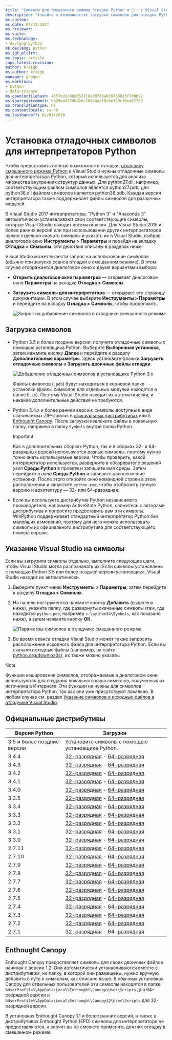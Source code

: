 ```yaml
---
title: "Символы для смешанного режима отладки Python и C++ в Visual Studio | Документы Майкрософт"
description: "Узнайте о возможностях загрузки символов для отладки Python и отладки в смешанном режиме C++ в Visual Studio."
ms.custom: 
ms.date: 07/12/2017
ms.reviewer: 
ms.suite: 
ms.technology:
- devlang-python
ms.devlang: python
ms.tgt_pltfrm: 
ms.topic: article
caps.latest.revision: 
author: kraigb
ms.author: kraigb
manager: ghogen
ms.workload:
- python
- data-science
ms.openlocfilehash: 4657ed1c06605311dad0788a016760815f700b92
ms.sourcegitcommit: ba29e4d37db92ec784d4acf9c6e120cf0ea677e9
ms.translationtype: HT
ms.contentlocale: ru-RU
ms.lasthandoff: 02/01/2018
---
```

# <a name="installing-debugging-symbols-for-python-interpreters"></a>Установка отладочных символов для интерпретаторов Python

Чтобы предоставить полные возможности отладки, [отладчику смешанного режима Python](debugging-mixed-mode-c-cpp-python-in-visual-studio.md) в Visual Studio нужны отладочные символы для интерпретатора Python, который используется для анализа множества внутренних структур данных. Для python27.dll, например, соответствующим файлом символов является python27.pdb; для python36.dll файлом символов является python36.pdb. Каждая версия интерпретатора также поддерживает файлы символов для различных модулей.

В Visual Studio 2017 интерпретаторы, "Python 3" и "Anaconda 3" автоматически устанавливают свои соответствующие символы, которые Visual Studio находит автоматически. Для Visual Studio 2015 и более ранних версий или при использовании других интерпретаторов нужно отдельно скачать символы и указать их в Visual Studio, выбрав диалоговое окно **Инструменты > Параметры** и перейдя на вкладку **Отладка > Символы**. Эти действия описаны в разделах ниже.

Visual Studio может вывести запрос на использование символов (обычно при запуске сеанса отладки в смешанном режиме). В этом случае отображается диалоговое окно с двумя вариантами выбора:

- **Открыть диалоговое окно параметров** — открывает диалоговое окно **Параметры** на вкладке **Отладка > Символы**.
- **Загрузить символы для интерпретатора** — открывает эту страницу документации. В этом случае выберите **Инструменты > Параметры** и перейдите на вкладку **Отладка > Символы**, чтобы продолжить.

    ![Запрос на добавление символов в отладчике смешанного режима](media/mixed-mode-debugging-symbols-required.png)

## <a name="downloading-symbols"></a>Загрузка символов

- Python 3.5 и более поздние версии: получите отладочные символы с помощью установщика Python. Выберите **Выборочная установка**, затем нажмите кнопку **Далее** и перейдите к разделу **Дополнительные параметры**. Здесь установите флажки **Загрузить отладочные символы** и **Загрузить двоичные файлы отладки**.

    ![Добавление отладочных символов в установщике Python 3.x](media/mixed-mode-debugging-symbols-installer35.png)

    Файлы символов (`.pdb`) будут находиться в корневой папке установки (файлы символов для отдельных модулей находятся в папке `DLLs`). Поэтому Visual Studio находит их автоматически, и никакие дополнительные действия не требуются.

- Python 3.4.x и более ранние версии: символы доступны в виде скачиваемых ZIP-файлов в [официальных дистрибутивах](#official-distributions) или в [Enthought Canopy](#enthought-canopy). После загрузки извлеките файлы в локальную папку, например в папку `Symbols` внутри папки Python.

    > [!Important]
    > Как в дополнительных сборках Python, так и в сборках 32- и 64-разрядных версий используются разные символы, поэтому нужно точно знать используемые версии. Чтобы проверить, какой интерпретатор используется, разверните в обозревателе решений *узел* **Среды Python** в проекте и запишите имя среды. Затем перейдите в *окно* **Среды Python** и запишите расположение установки. После этого откройте окно командной строки в этом расположении и запустите `python.exe`, чтобы отобразить точную версию и архитектуру — 32- или 64-разрядная.

- Если вы используете дистрибутив Python независимого производителя, например ActiveState Python, свяжитесь с авторами дистрибутива и попросите предоставить вам эти символы. WinPython поддерживает стандартный интерпретатор Python без малейших изменений, поэтому для него можно использовать символы из официального дистрибутива для соответствующего номера версии.

## <a name="pointing-visual-studio-to-the-symbols"></a>Указание Visual Studio на символы

Если вы загрузили символы отдельно, выполните следующие шаги, чтобы Visual Studio могла распознавать их. Если символы установлены с помощью Python 3.5 или более поздней версии установщика, Visual Studio находит их автоматически.

1. Выберите пункт меню **Инструменты > Параметры**, затем перейдите к разделу **Отладка > Символы**.
    
1. На панели инструментов нажмите кнопку **Добавить** (выделена ниже), укажите папку, где развернуты скачанные символы (там, где находится `python.pdb`, например `c:\python34\Symbols`, как показано ниже), а затем нажмите кнопку **ОК**. 

    ![Параметры символов в отладчике смешанного режима](media/mixed-mode-debugging-symbols.png)

1. Во время сеанса отладки Visual Studio может также запросить расположение исходного файла для интерпретатора Python. Если вы скачали исходные файлы (например, на сайте [python.org/downloads](https://www.python.org/downloads)), их также можно указать.

> [!Note]
> Функции кэширования символов, отображаемые в диалоговом окне, используются для создания локального кэша символов, полученных из источника в Интернете. Эти функции не нужны для символов интерпретатора Python, так как они уже присутствуют локально. В любом случае см. раздел [Указание символов и исходных файлов в отладчике Visual Studio](../debugger/specify-symbol-dot-pdb-and-source-files-in-the-visual-studio-debugger.md).

## <a name="official-distributions"></a>Официальные дистрибутивы

| Версия Python | Загрузки | 
| --- | --- | 
| 3.5 и более поздние версии | Установите символы с помощью установщика Python. | 
| 3.4.4 | [32-разрядная](https://www.python.org/ftp/python/3.4.4/python-3.4.4-pdb.zip) - [64-разрядная](https://www.python.org/ftp/python/3.4.4/python-3.4.4.amd64-pdb.zip) |
| 3.4.3 | [32-разрядная](https://www.python.org/ftp/python/3.4.3/python-3.4.3-pdb.zip) - [64-разрядная](https://www.python.org/ftp/python/3.4.3/python-3.4.3.amd64-pdb.zip) |
| 3.4.2 | [32-разрядная](https://www.python.org/ftp/python/3.4.2/python-3.4.2-pdb.zip) - [64-разрядная](https://www.python.org/ftp/python/3.4.2/python-3.4.2.amd64-pdb.zip) |
| 3.4.1 | [32-разрядная](https://www.python.org/ftp/python/3.4.1/python-3.4.1-pdb.zip) - [64-разрядная](https://www.python.org/ftp/python/3.4.1/python-3.4.1.amd64-pdb.zip) |
| 3.4.0 | [32-разрядная](https://www.python.org/ftp/python/3.4.0/python-3.4.0-pdb.zip) - [64-разрядная](https://www.python.org/ftp/python/3.4.0/python-3.4.0.amd64-pdb.zip) |
| 3.3.5 | [32-разрядная](http://www.python.org/ftp/python/3.3.5/python-3.3.5-pdb.zip) - [64-разрядная](http://www.python.org/ftp/python/3.3.5/python-3.3.5.amd64-pdb.zip) |
| 3.3.4 | [32-разрядная](http://python.org/ftp/python/3.3.4/python-3.3.4-pdb.zip) - [64-разрядная](http://python.org/ftp/python/3.3.4/python-3.3.4.amd64-pdb.zip) |
| 3.3.3 | [32-разрядная](http://python.org/ftp/python/3.3.3/python-3.3.3-pdb.zip) - [64-разрядная](http://python.org/ftp/python/3.3.3/python-3.3.3.amd64-pdb.zip) |
| 3.3.2 | [32-разрядная](http://python.org/ftp/python/3.3.2/python-3.3.2-pdb.zip) - [64-разрядная](http://python.org/ftp/python/3.3.2/python-3.3.2.amd64-pdb.zip) |
| 3.3.1 | [32-разрядная](http://python.org/ftp/python/3.3.1/python-3.3.1-pdb.zip) - [64-разрядная](http://python.org/ftp/python/3.3.1/python-3.3.1.amd64-pdb.zip) |
| 3.3.0 | [32-разрядная](http://python.org/ftp/python/3.3.0/python-3.3.0-pdb.zip) - [64-разрядная](http://python.org/ftp/python/3.3.0/python-3.3.0.amd64-pdb.zip) |
| 2.7.11 | [32-разрядная](https://www.python.org/ftp/python/2.7.11/python-2.7.11-pdb.zip) - [64-разрядная](https://www.python.org/ftp/python/2.7.11/python-2.7.11.amd64-pdb.zip) |
| 2.7.10 | [32-разрядная](https://www.python.org/ftp/python/2.7.10/python-2.7.10-pdb.zip) - [64-разрядная](https://www.python.org/ftp/python/2.7.10/python-2.7.10.amd64-pdb.zip) |
| 2.7.9 | [32-разрядная](https://www.python.org/ftp/python/2.7.9/python-2.7.9-pdb.zip) - [64-разрядная](https://www.python.org/ftp/python/2.7.9/python-2.7.9.amd64-pdb.zip) |
| 2.7.8 | [32-разрядная](https://www.python.org/ftp/python/2.7.8/python-2.7.8-pdb.zip) - [64-разрядная](https://www.python.org/ftp/python/2.7.8/python-2.7.8.amd64-pdb.zip) |
| 2.7.7 | [32-разрядная](https://www.python.org/ftp/python/2.7.7/python-2.7.7-pdb.zip) - [64-разрядная](https://www.python.org/ftp/python/2.7.7/python-2.7.7.amd64-pdb.zip) |
| 2.7.6 | [32-разрядная](http://python.org/ftp/python/2.7.6/python-2.7.6-pdb.zip) - [64-разрядная](http://python.org/ftp/python/2.7.6/python-2.7.6.amd64-pdb.zip) |
| 2.7.5 | [32-разрядная](http://python.org/ftp/python/2.7.5/python-2.7.5-pdb.zip) - [64-разрядная](http://python.org/ftp/python/2.7.5/python-2.7.5.amd64-pdb.zip) |
| 2.7.4 | [32-разрядная](http://python.org/ftp/python/2.7.4/python-2.7.4-pdb.zip) - [64-разрядная](http://python.org/ftp/python/2.7.4/python-2.7.4.amd64-pdb.zip) |
| 2.7.3 | [32-разрядная](http://python.org/ftp/python/2.7.3/python-2.7.3-pdb.zip) - [64-разрядная](http://python.org/ftp/python/2.7.3/python-2.7.3.amd64-pdb.zip) |
| 2.7.2 | [32-разрядная](http://python.org/ftp/python/2.7.2/python-2.7.2-pdb.zip) - [64-разрядная](http://python.org/ftp/python/2.7.2/python-2.7.2.amd64-pdb.zip) |
| 2.7.1 | [32-разрядная](http://python.org/ftp/python/2.7.1/python-2.7.1-pdb.zip) - [64-разрядная](http://python.org/ftp/python/2.7.1/python-2.7.1.amd64-pdb.zip) |


## <a name="enthought-canopy"></a>Enthought Canopy

Enthought Canopy предоставляет символы для своих двоичных файлов начиная с версии 1.2. Они автоматически устанавливаются вместе с дистрибутивом, но папку, в которой они размещены, нужно вручную добавить в путь к символам, как описано выше. В обычных установках Canopy для отдельных пользователей эти символы находятся в папке `%UserProfile%\AppData\Local\Enthought\Canopy\User\Scripts` для 64-разрядной версии и `%UserProfile%\AppData\Local\Enthought\Canopy32\User\Scripts` для 32-разрядной версии.

В установках Enthought Canopy 1.1 и более ранних версий, а также в дистрибутивах Enthought Python (EPD) символы для интерпретатора не предоставляются, а значит вы не сможете применить для них отладку в смешанном режиме.